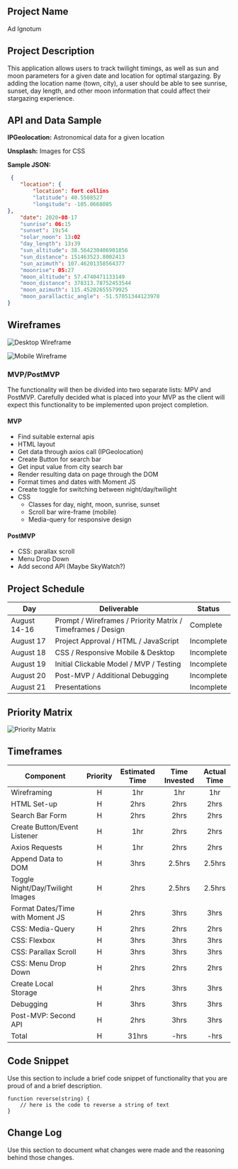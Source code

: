 ## Project Name

Ad Ignotum

## Project Description

This application allows users to track twilight timings, as well as sun and moon parameters for a given date and location for optimal stargazing. By adding the location name (town, city), a user should be able to see sunrise, sunset, day length, and other moon information that could affect their stargazing experience. 

## API and Data Sample

**IPGeolocation:** Astronomical data for a given location

**Unsplash:** Images for CSS

**Sample JSON:**
```json
 {
    "location": {
        "location": fort collins
        "latitude": 40.5508527
        "longitude": -105.0668085
},
    "date": 2020-08-17
    "sunrise": 06:15
    "sunset": 19:54
    "solar_noon": 13:02
    "day_length": 13:39
    "sun_altitude": 38.564230406901856
    "sun_distance": 151463523.8002413
    "sun_azimuth": 107.46201358564377
    "moonrise": 05:27
    "moon_altitude": 57.4740471133149
    "moon_distance": 378313.78752453544
    "moon_azimuth": 115.45202655579925
    "moon_parallactic_angle": -51.57051344123978
} 
```

## Wireframes

![Desktop Wireframe](https://res.cloudinary.com/ashgon/image/upload/v1597674909/Homepage_2_bltsjr.png)

![Mobile Wireframe](https://res.cloudinary.com/ashgon/image/upload/v1597674710/Homepage_z5cozh.png)

### MVP/PostMVP

The functionality will then be divided into two separate lists: MPV and PostMVP.  Carefully decided what is placed into your MVP as the client will expect this functionality to be implemented upon project completion.  

#### MVP 

- Find suitable external apis 
- HTML layout
- Get data through axios call (IPGeolocation)
- Create Button for search bar
- Get input value from city search bar 
- Render resulting data on page through the DOM
- Format times and dates with Moment JS
- Create toggle for switching between night/day/twilight 
- CSS 
    - Classes for day, night, moon, sunrise, sunset
    - Scroll bar wire-frame (mobile)
    - Media-query for responsive design

#### PostMVP  

- CSS: parallax scroll
- Menu Drop Down
- Add second API (Maybe SkyWatch?)

## Project Schedule

|  Day | Deliverable | Status
|---|---| ---|
|August 14-16| Prompt / Wireframes / Priority Matrix / Timeframes / Design | Complete
|August 17| Project Approval / HTML / JavaScript | Incomplete
|August 18| CSS / Responsive Mobile & Desktop | Incomplete
|August 19| Initial Clickable Model / MVP / Testing | Incomplete
|August 20| Post-MVP / Additional Debugging | Incomplete
|August 21| Presentations | Incomplete

## Priority Matrix

![Priority Matrix](https://res.cloudinary.com/ashgon/image/upload/v1597674663/Priority_Matrix_fyui53.jpg)

## Timeframes

| Component | Priority | Estimated Time | Time Invested | Actual Time |
| --- | :---: |  :---: | :---: | :---: |
| Wireframing | H | 1hr | 1hr | 1hr |
| HTML Set-up | H | 2hrs | 2hrs | 2hrs |
| Search Bar Form | H | 2hrs | 2hrs | 2hrs |
| Create Button/Event Listener | H | 1hr | 2hrs | 2hrs |
| Axios Requests | H | 1hr | 2hrs | 2hrs |
| Append Data to DOM | H | 3hrs | 2.5hrs | 2.5hrs |
| Toggle Night/Day/Twilight Images | H | 2hrs | 2.5hrs | 2.5hrs |
| Format Dates/Time with Moment JS | H | 2hrs | 3hrs | 3hrs |
| CSS: Media-Query | H | 2hrs | 2hrs | 2hrs |
| CSS: Flexbox | H | 3hrs | 3hrs | 3hrs |
| CSS: Parallax Scroll | H | 3hrs | 3hrs | 3hrs |
| CSS: Menu Drop Down | H | 2hrs | 2hrs | 2hrs |
| Create Local Storage | H | 2hrs | 3hrs | 3hrs |
| Debugging | H | 3hrs | 3hrs | 3hrs |
| Post-MVP: Second API | H | 2hrs | 3hrs | 3hrs |
| Total | H | 31hrs | -hrs | -hrs |

## Code Snippet

Use this section to include a brief code snippet of functionality that you are proud of and a brief description.  

```
function reverse(string) {
	// here is the code to reverse a string of text
}
```

## Change Log
 Use this section to document what changes were made and the reasoning behind those changes.  
